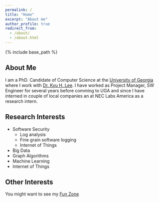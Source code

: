 ```yaml
---
permalink: /
title: "Home"
excerpt: "About me"
author_profile: true
redirect_from: 
  - /about/
  - /about.html
---
```


{% include base_path %}


## About Me 

I am a PhD. Candidate of Computer Science at the [University of Georgia](cs.uga.edu) where I work with [Dr. Kyu H. Lee](http://cobweb.cs.uga.edu/~kyuhlee/). I have worked as Project Manager, SW Engineer for several years before comming to UGA and since I have interned in couple of local companies an at NEC Labs America as a research intern. 


## Research Interests 

* Software Security
  * Log analysis
  * Fine grain software logging
  * Internet of Things 
* Big Data 
* Graph Algorithms 
* Machine Learning
* Internet of Things


## Other Interests 

You might want to see my [Fun Zone]({{base_path}}/fun/)

